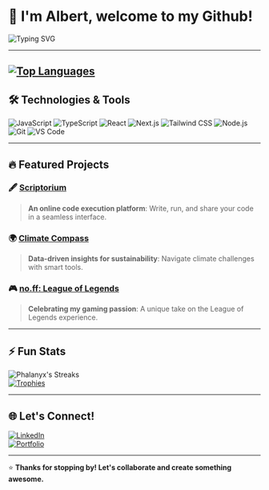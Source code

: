 # 🌟 I'm Albert, welcome to my Github!  

 ![Typing SVG](https://readme-typing-svg.demolab.com?font=Fira+Code&size=24&pause=1000&color=0FB5FF&center=true&vCenter=true&width=435&lines=Creative+Coder+%7C+Passionate+Learner;Building+Projects+With+Purpose;Always+Up+For+A+Challenge!)

---

<!--- [![Phalanyx's GitHub stats](https://github-readme-stats.vercel.app/api?username=Phalanyx&show_icons=true&theme=radical)](https://github.com/anuraghazra/github-readme-stats)  
--->

[![Top Languages](https://github-readme-stats.vercel.app/api/top-langs/?username=Phalanyx&layout=compact&theme=radical)](https://github.com/anuraghazra/github-readme-stats)  
---

## 🛠️ Technologies & Tools
![JavaScript](https://img.shields.io/badge/-JavaScript-F7DF1E?logo=javascript&logoColor=black&style=flat)
![TypeScript](https://img.shields.io/badge/-TypeScript-007ACC?logo=typescript&logoColor=white&style=flat)
![React](https://img.shields.io/badge/-React-61DAFB?logo=react&logoColor=black&style=flat)
![Next.js](https://img.shields.io/badge/-Next.js-000000?logo=nextdotjs&logoColor=white&style=flat)
![Tailwind CSS](https://img.shields.io/badge/-Tailwind%20CSS-38B2AC?logo=tailwindcss&logoColor=white&style=flat)
![Node.js](https://img.shields.io/badge/-Node.js-339933?logo=node.js&logoColor=white&style=flat)
![Git](https://img.shields.io/badge/-Git-F05032?logo=git&logoColor=white&style=flat)
![VS Code](https://img.shields.io/badge/-VS%20Code-0078D4?logo=visualstudiocode&logoColor=white&style=flat)

---

## 🔥 Featured Projects
### 🖋️ [Scriptorium](https://github.com/Phalanyx/Scriptorium)
> **An online code execution platform**: Write, run, and share your code in a seamless interface.  

### 🌍 [Climate Compass](https://github.com/Phalanyx/Climate-Compass)
> **Data-driven insights for sustainability**: Navigate climate challenges with smart tools.  

### 🎮 [no.ff: League of Legends](https://github.com/Phalanyx/no-ff)
> **Celebrating my gaming passion**: A unique take on the League of Legends experience.  

---

## ⚡ Fun Stats
![Phalanyx's Streaks](https://github-readme-streak-stats.herokuapp.com/?user=Phalanyx&theme=radical)  
[![Trophies](https://github-profile-trophy.vercel.app/?username=Phalanyx&theme=radical&no-frame=true&row=1&column=7)](https://github.com/ryo-ma/github-profile-trophy)

---

## 🌐 Let's Connect!  
[![LinkedIn](https://img.shields.io/badge/-LinkedIn-0077B5?logo=linkedin&logoColor=white&style=flat)](https://www.linkedin.com/in/albert-huynh-191099271/)  
[![Portfolio](https://img.shields.io/badge/-Portfolio-000000?logo=github&logoColor=white&style=flat)](https://yourportfolio.com)  

---

⭐ **Thanks for stopping by! Let's collaborate and create something awesome.**  
